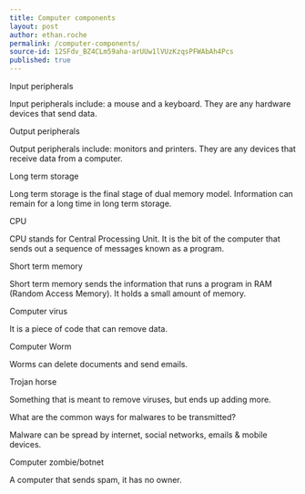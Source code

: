 ```yaml
---
title: Computer components
layout: post
author: ethan.roche
permalink: /computer-components/
source-id: 12SFdv_BZ4CLm59aha-arUUw1lVUzKzqsPFWAbAh4Pcs
published: true
---
```

Input peripherals

Input peripherals include: a mouse and a keyboard. They are any hardware devices that send data.

Output peripherals

Output peripherals include: monitors and printers. They are any devices that receive data from a computer.

Long term storage

Long term storage is the final stage of dual memory model. Information can remain for a long time in long term storage.                                                                                                                                        

CPU

CPU stands for Central Processing Unit. It is the bit of the computer that sends out a sequence of messages known as a program.  

Short term memory

Short term memory sends the information that runs a program in RAM (Random Access Memory). It holds a small amount of memory.

Computer virus

It is a piece of code that can remove data.

Computer Worm

Worms can delete documents and send emails.

Trojan horse

Something that is meant to remove viruses, but ends up adding more.

What are the common ways for malwares to be transmitted?

Malware can be spread by internet, social networks, emails & mobile devices.

Computer zombie/botnet

A computer that sends spam, it has no owner.

